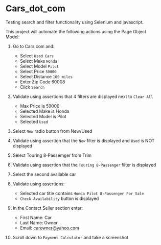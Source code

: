 # Cars_dot_com
Testing search and filter functionality using Selenium and javascript.

This project will automate the following actions using the Page Object Model:
1. Go to Cars.com and:
    - Select `Used Cars`
    - Select Make `Honda`
    - Select Model `Pilot`
    - Select Price `50000`
    - Select Distance `100 miles`
    - Enter Zip Code 60008
    - Click `Search`

2. Validate using assertions that 4 filters are displayed next to `Clear All`
    - Max Price is 50000
    - Selected Make is Honda
    - Selected Model is Pilot
    - Selected `Used`

3. Select `New` radio button from New/Used
4.  Validate using assertion that the `New` filter is displayed and `Used` is NOT displayed
5. Select Touring 8-Passemger from Trim
6. Validate using assertion that the `Touring 8-Passenger` filter is displayed
7. Select the second available car
8. Validate using assertions:
    - Selected car title contains `Honda Pilot 8-Passenger For Sale`
    - `Check Availability` button is displayed

9. In the Contact Seller section enter:
    - First Name: Car
    - Last Name: Owner
    - Email: carowner@yahoo.com

10. Scroll down to `Payment Calculator` and take a screenshot
